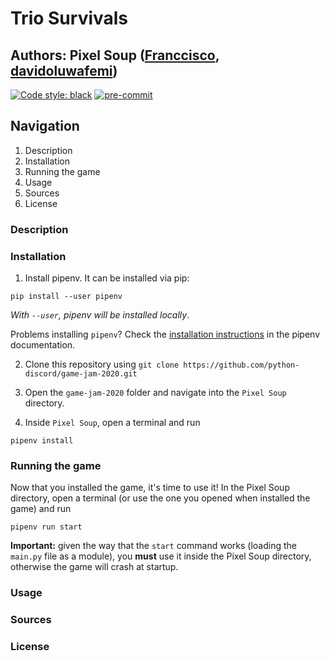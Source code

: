 # Trio Survivals

## Authors: Pixel Soup ([Franccisco](https://github.com/Franccisco), [davidoluwafemi](https://github.com/davidoluwafemi))

[![Code style: black](https://img.shields.io/badge/code%20style-black-000000.svg)](https://github.com/psf/black)
[![pre-commit](https://img.shields.io/badge/pre--commit-enabled-brightgreen?logo=pre-commit&logoColor=white)](https://github.com/pre-commit/pre-commit)

## Navigation
1. Description
2. Installation
3. Running the game
4. Usage
5. Sources
6. License

### Description


### Installation
1. Install pipenv. It can be installed via pip:

```
pip install --user pipenv
```

*With `--user`, pipenv will be installed locally*.

Problems installing `pipenv`? Check the [installation instructions](https://pipenv.pypa.io/en/latest/install/#installing-pipenv) in the pipenv documentation.

2. Clone this repository using `git clone https://github.com/python-discord/game-jam-2020.git`

3. Open the `game-jam-2020` folder and navigate into the `Pixel Soup` directory.

4. Inside `Pixel Soup`, open a terminal and run

```
pipenv install
```

### Running the game
Now that you installed the game, it's time to use it! In  the Pixel Soup directory, open a terminal (or use the one you opened when installed the game) and run

```
pipenv run start
```

**Important:** given the way that the `start` command works (loading the `main.py` file as a module), you **must** use it inside the Pixel Soup directory, otherwise the game will crash at startup.

### Usage

### Sources

### License

